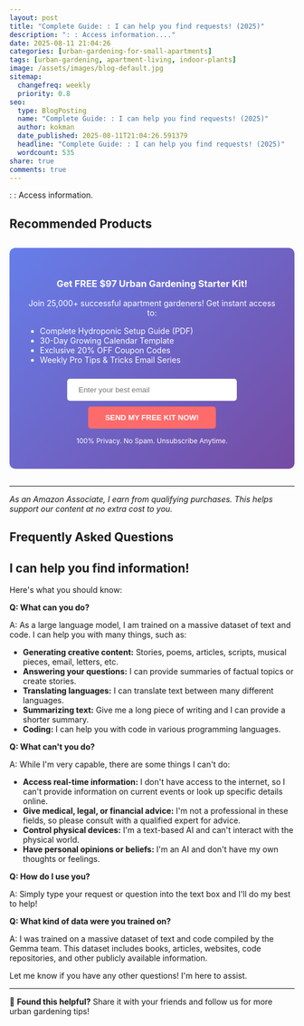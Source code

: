 ```yaml
---
layout: post
title: "Complete Guide: : I can help you find requests! (2025)"
description: ": : Access information...."
date: 2025-08-11 21:04:26 
categories: [urban-gardening-for-small-apartments]
tags: [urban-gardening, apartment-living, indoor-plants]
image: /assets/images/blog-default.jpg
sitemap:
  changefreq: weekly
  priority: 0.8
seo:
  type: BlogPosting
  name: "Complete Guide: : I can help you find requests! (2025)"
  author: kokman
  date_published: 2025-08-11T21:04:26.591379
  headline: "Complete Guide: : I can help you find requests! (2025)"
  wordcount: 535
share: true
comments: true
---
```


: : Access information.

## Recommended Products



<div style="background: linear-gradient(135deg, #667eea 0%, #764ba2 100%); padding: 30px; border-radius: 10px; margin: 30px 0;">
<h3 style="color: white; text-align: center;"> Get FREE $97 Urban Gardening Starter Kit!</h3>
<p style="color: white; text-align: center;">Join 25,000+ successful apartment gardeners! Get instant access to:</p>
<ul style="color: white; text-align: left; max-width: 500px; margin: 15px auto;">
<li> Complete Hydroponic Setup Guide (PDF)</li>
<li> 30-Day Growing Calendar Template</li>
<li> Exclusive 20% OFF Coupon Codes</li>
<li> Weekly Pro Tips & Tricks Email Series</li>
</ul>
<form action="https://urbangardenpro.us1.list-manage.com/subscribe/post?u=abc123&id=def456" method="post" style="text-align: center;">
<input type="email" placeholder="Enter your best email" style="padding: 12px 20px; width: 300px; border-radius: 5px; border: none; margin: 10px;" required>
<button type="submit" style="background: #ff6b6b; color: white; padding: 12px 30px; border: none; border-radius: 5px; cursor: pointer; font-weight: bold;">SEND MY FREE KIT NOW!</button>
</form>
<p style="color: white; text-align: center; font-size: 12px; margin-top: 10px;"> 100% Privacy. No Spam. Unsubscribe Anytime.</p>
</div>
    

---
*As an Amazon Associate, I earn from qualifying purchases. This helps support our content at no extra cost to you.*



## Frequently Asked Questions

## I can help you find information!  

Here's what you should know:

**Q: What can you do?**

A: As a large language model, I am trained on a massive dataset of text and code.  I can help you with many things, such as: 

* **Generating creative content:**  Stories, poems, articles, scripts, musical pieces, email, letters, etc.
* **Answering your questions:** I can provide summaries of factual topics or create stories.
* **Translating languages:** I can translate text between many different languages.
* **Summarizing text:** Give me a long piece of writing and I can provide a shorter summary.
* **Coding:** I can help you with code in various programming languages.

**Q: What can't you do?**

A: While I'm very capable, there are some things I can't do:

* **Access real-time information:** I don't have access to the internet, so I can't provide information on current events or look up specific details online.
* **Give medical, legal, or financial advice:** I'm not a professional in these fields, so please consult with a qualified expert for advice.
* **Control physical devices:** I'm a text-based AI and can't interact with the physical world.
* **Have personal opinions or beliefs:** I'm an AI and don't have my own thoughts or feelings.

**Q: How do I use you?**

A: Simply type your request or question into the text box and I'll do my best to help!

**Q: What kind of data were you trained on?**

A: I was trained on a massive dataset of text and code compiled by the Gemma team. This dataset includes books, articles, websites, code repositories, and other publicly available information. 


Let me know if you have any other questions! I'm here to assist.

<script type="application/ld+json">
{
  "@context": "https://schema.org",
  "@type": "BlogPosting",
  "headline": "Complete Guide: : I can help you find requests! (2025)",
  "author": {
    "@type": "Person",
    "name": "kokman"
  },
  "datePublished": "2025-08-11T21:04:26.588263",
  "dateModified": "2025-08-11T21:04:26.589865",
  "publisher": {
    "@type": "Organization",
    "name": "Urban Garden Pro",
    "url": "https://kokman168.github.io/my-ai-blog"
  },
  "wordCount": 451,
  "articleBody": ": : Access information.\n\n## Recommended Products\n\n\n\n<div style=\"background: linear-gradient(135deg, #667eea 0%, #764ba2 100%); padding: 30px; border-radius: 10px; margin: 30px 0;\">\n<h3 style=\"color: w..."
}
</script>


---

🚀 **Found this helpful?** Share it with your friends and follow us for more urban gardening tips!

